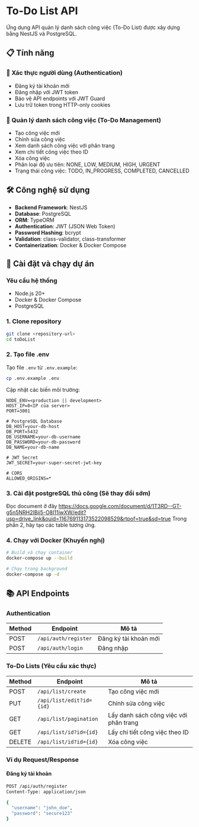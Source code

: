 # To-Do List API

Ứng dụng API quản lý danh sách công việc (To-Do List) được xây dựng bằng NestJS và PostgreSQL.

## 📋 Tính năng

### 🔐 Xác thực người dùng (Authentication)
- Đăng ký tài khoản mới
- Đăng nhập với JWT token
- Bảo vệ API endpoints với JWT Guard
- Lưu trữ token trong HTTP-only cookies

### 📝 Quản lý danh sách công việc (To-Do Management)
- Tạo công việc mới
- Chỉnh sửa công việc
- Xem danh sách công việc với phân trang
- Xem chi tiết công việc theo ID
- Xóa công việc
- Phân loại độ ưu tiên: NONE, LOW, MEDIUM, HIGH, URGENT
- Trạng thái công việc: TODO, IN_PROGRESS, COMPLETED, CANCELLED

## 🛠 Công nghệ sử dụng

- **Backend Framework**: NestJS
- **Database**: PostgreSQL
- **ORM**: TypeORM
- **Authentication**: JWT (JSON Web Token)
- **Password Hashing**: bcrypt
- **Validation**: class-validator, class-transformer
- **Containerization**: Docker & Docker Compose

## 🚀 Cài đặt và chạy dự án

### Yêu cầu hệ thống
- Node.js 20+
- Docker & Docker Compose
- PostgreSQL 

### 1. Clone repository
```bash
git clone <repository-url>
cd toDoList
```

### 2. Tạo file .env
Tạo file `.env` từ `.env.example`:
```bash
cp .env.example .env
```

Cập nhật các biến môi trường:
```env
NODE_ENV=<production || development>
HOST_IP=0<IP của server>
PORT=3001

# PostgreSQL Database
DB_HOST=your-db-host
DB_PORT=5432
DB_USERNAME=your-db-username
DB_PASSWORD=your-db-password
DB_NAME=your-db-name

# JWT Secret
JWT_SECRET=your-super-secret-jwt-key

# CORS
ALLOWED_ORIGINS=*
```

### 3. Cài đặt postgreSQL thủ công (Sẽ thay đổi sớm)
Đọc document ở đây https://docs.google.com/document/d/1T3RD--GT-g5n5NRH2IBii5-O8I11iwXW/edit?usp=drive_link&ouid=116769113173522098529&rtpof=true&sd=true
Trong phần 2, hãy tạo các table tương ứng.

### 4. Chạy với Docker (Khuyến nghị)
```bash
# Build và chạy container
docker-compose up --build

# Chạy trong background
docker-compose up -d
```

## 📚 API Endpoints

### Authentication
| Method | Endpoint | Mô tả |
|--------|----------|-------|
| POST | `/api/auth/register` | Đăng ký tài khoản mới |
| POST | `/api/auth/login` | Đăng nhập |

### To-Do Lists (Yêu cầu xác thực)
| Method | Endpoint | Mô tả |
|--------|----------|-------|
| POST | `/api/list/create` | Tạo công việc mới |
| PUT | `/api/list/edit?id={id}` | Chỉnh sửa công việc |
| GET | `/api/list/pagination` | Lấy danh sách công việc với phân trang |
| GET | `/api/list/id?id={id}` | Lấy chi tiết công việc theo ID |
| DELETE | `/api/list/id?id={id}` | Xóa công việc |

### Ví dụ Request/Response

#### Đăng ký tài khoản
```bash
POST /api/auth/register
Content-Type: application/json

{
  "username": "john_doe",
  "password": "secure123"
}
```
